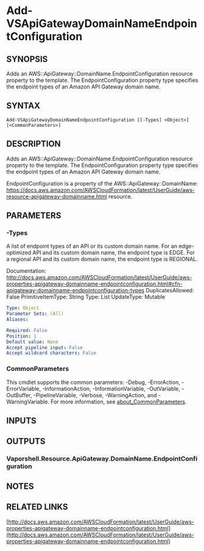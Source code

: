 # Add-VSApiGatewayDomainNameEndpointConfiguration

## SYNOPSIS
Adds an AWS::ApiGateway::DomainName.EndpointConfiguration resource property to the template.
The EndpointConfiguration property type specifies the endpoint types of an Amazon API Gateway domain name.

## SYNTAX

```
Add-VSApiGatewayDomainNameEndpointConfiguration [[-Types] <Object>] [<CommonParameters>]
```

## DESCRIPTION
Adds an AWS::ApiGateway::DomainName.EndpointConfiguration resource property to the template.
The EndpointConfiguration property type specifies the endpoint types of an Amazon API Gateway domain name.

EndpointConfiguration is a property of the AWS::ApiGateway::DomainName: https://docs.aws.amazon.com/AWSCloudFormation/latest/UserGuide/aws-resource-apigateway-domainname.html resource.

## PARAMETERS

### -Types
A list of endpoint types of an API or its custom domain name.
For an edge-optimized API and its custom domain name, the endpoint type is EDGE.
For a regional API and its custom domain name, the endpoint type is REGIONAL.

Documentation: http://docs.aws.amazon.com/AWSCloudFormation/latest/UserGuide/aws-properties-apigateway-domainname-endpointconfiguration.html#cfn-apigateway-domainname-endpointconfiguration-types
DuplicatesAllowed: False
PrimitiveItemType: String
Type: List
UpdateType: Mutable

```yaml
Type: Object
Parameter Sets: (All)
Aliases:

Required: False
Position: 1
Default value: None
Accept pipeline input: False
Accept wildcard characters: False
```

### CommonParameters
This cmdlet supports the common parameters: -Debug, -ErrorAction, -ErrorVariable, -InformationAction, -InformationVariable, -OutVariable, -OutBuffer, -PipelineVariable, -Verbose, -WarningAction, and -WarningVariable. For more information, see [about_CommonParameters](http://go.microsoft.com/fwlink/?LinkID=113216).

## INPUTS

## OUTPUTS

### Vaporshell.Resource.ApiGateway.DomainName.EndpointConfiguration
## NOTES

## RELATED LINKS

[http://docs.aws.amazon.com/AWSCloudFormation/latest/UserGuide/aws-properties-apigateway-domainname-endpointconfiguration.html](http://docs.aws.amazon.com/AWSCloudFormation/latest/UserGuide/aws-properties-apigateway-domainname-endpointconfiguration.html)

